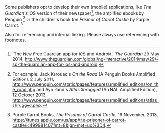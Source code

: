 Some publishers opt to develop their own (mobile) applications, like *The Guardian's* iOS version of their newspaper[^guardian-ios], the amplified ebooks by Penguin [^penguin-amplified] or the children's book *the Prisinor of Carrot Castle* by Purple Carrot. [^purple-carrot-publication]


[^guardian-ios]: 'The New Free Guardian app for iOS and Android', *The Guardian* 29 May 2014, http://www.theguardian.com/global/ng-interactive/2014/may/29/-sp-the-guardian-app-for-ios-and-android.
[^penguin-amplified]: For example: Jack Kerouac's *On the Road* (A Penguin Books Amplified Edition), 2 July 2011, http://www.penguin.com/static/pages/features/amplified_editions/on_the_road.php and Ayn Rand's *Atlas Shrugged* (An NAL Amplified Edition), 12 October 2013, http://www.penguin.com/static/pages/features/amplified_editions/atlas_shrugged.php.
[^purple-carrot-publication]: Purple Carrot Books, *The Prisoner of Carrot Castle*, 19 November, 2013, https://itunes.apple.com/us/app/the-prisoner-of-carrot-castle/id499981407?mt=8&ign-mpt=uo%3D4.


Also for referencing and internal linking. Please always use referencing with footnotes. 